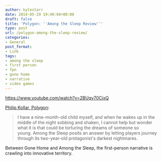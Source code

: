 ```yaml
---
author: kylestarr
date: 2014-05-29 19:49:04+00:00
draft: false
title: 'Polygon: ''Among the Sleep Review'''
type: post
url: /polygon-among-the-sleep-review/
categories:
- General
post_format:
- Link
tags:
- among the sleep
- first person
- fpn
- gone home
- narrative
- video games
---
```


https://www.youtube.com/watch?v=2BUqy70CjxQ

[Philip Kollar, Polygon](http://www.polygon.com/2014/5/29/5745584/among-the-sleep-review):


<blockquote>I have a nine-month-old child myself, and when he wakes up in the middle of the night sobbing and shaken, I cannot help but wonder what it is that could be torturing the dreams of someone so young. Among the Sleep posits an answer by letting players journey through its two-year-old protagonist's darkest nightmares.</blockquote>


Between Gone Home and Among the Sleep, the first-person narrative is crawling into innovative territory.
